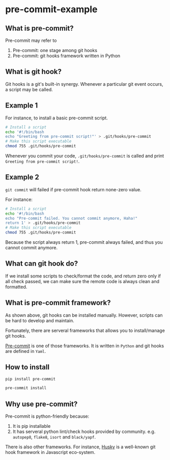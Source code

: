 # pre-commit-example

## What is pre-commit?

Pre-commit may refer to

1. Pre-commit: one stage among git hooks
2. Pre-commit: git hooks framework written in Python

## What is git hook?

Git hooks is a git's built-in synergy. Whenever a particular git event occurs, a script may be called.

## Example 1

For instance, to install a basic pre-commit script.

```bash
# Install a script
echo '#!/bin/bash
echo "Greeting from pre-commit script!"' > .git/hooks/pre-commit
# Make this script executable
chmod 755 .git/hooks/pre-commit
```

Whenever you commit your code, `.git/hooks/pre-commit` is called and print `Greeting from pre-commit script!`.

## Example 2

`git commit` will failed if pre-commit hook return none-zero value.

For instance:

```bash
# Install a script
echo '#!/bin/bash
echo "Pre-commit failed. You cannot commit anymore, Haha!"
return 1' > .git/hooks/pre-commit
# Make this script executable
chmod 755 .git/hooks/pre-commit
```

Because the script always return 1, pre-commit always failed, and thus you cannot commit anymore.

## What can git hook do?

If we install some scripts to check/format the code, and return zero only if all check passed, we can make sure the remote code is always clean and formatted.

## What is pre-commit framework?

As shown above, git hooks can be installed manually. However, scripts can be hard to develop and maintain.

Fortunately, there are serveral frameworks that allows you to install/manage git hooks.

[Pre-commit](https://pre-commit.com/) is one of those frameworks. It is written in `Python` and git hooks are defined in `Yaml`.

## How to install

```bash
pip install pre-commit

pre-commit install
```

## Why use pre-commit?

Pre-commit is python-friendly because:

1. It is pip installable
2. It has serveral python lint/check hooks provided by community. e.g. `autopep8`, `flake8`, `isort` and `black/yapf`.

There is also other frameworks. For instance, [Husky](https://github.com/typicode/husky) is a well-known git hook framework in Javascript eco-system.
